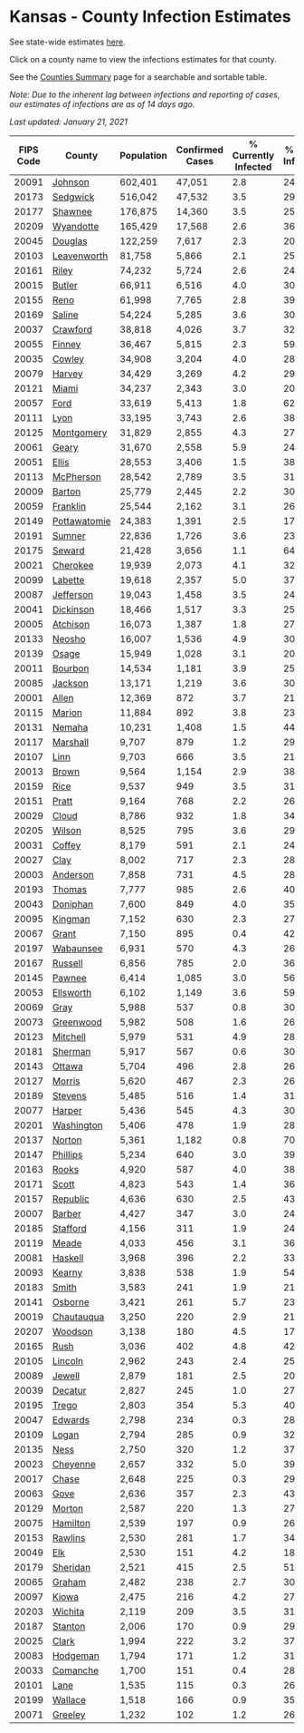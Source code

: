 # Kansas - County Infection Estimates

See state-wide estimates [here](/infections/us-ks).

Click on a county name to view the infections estimates for that county.

See the [Counties Summary](/infections/summary-counties) page for a searchable and sortable table.

*Note: Due to the inherent lag between infections and reporting of cases, our estimates of infections are as of 14 days ago.*

*Last updated: January 21, 2021*

|   FIPS Code |                       County |   Population |   Confirmed Cases |   % Currently Infected |   % Total Infected |
|-------------|------------------------------|--------------|-------------------|------------------------|--------------------|
|       20091 |           [Johnson](johnson) |      602,401 |            47,051 |                    2.8 |               24.7 |
|       20173 |         [Sedgwick](sedgwick) |      516,042 |            47,532 |                    3.5 |               29.4 |
|       20177 |           [Shawnee](shawnee) |      176,875 |            14,360 |                    3.5 |               25.8 |
|       20209 |       [Wyandotte](wyandotte) |      165,429 |            17,568 |                    2.6 |               36.1 |
|       20045 |           [Douglas](douglas) |      122,259 |             7,617 |                    2.3 |               20.0 |
|       20103 |   [Leavenworth](leavenworth) |       81,758 |             5,866 |                    2.1 |               25.5 |
|       20161 |               [Riley](riley) |       74,232 |             5,724 |                    2.6 |               24.7 |
|       20015 |             [Butler](butler) |       66,911 |             6,516 |                    4.0 |               30.4 |
|       20155 |                 [Reno](reno) |       61,998 |             7,765 |                    2.8 |               39.8 |
|       20169 |             [Saline](saline) |       54,224 |             5,285 |                    3.6 |               30.6 |
|       20037 |         [Crawford](crawford) |       38,818 |             4,026 |                    3.7 |               32.8 |
|       20055 |             [Finney](finney) |       36,467 |             5,815 |                    2.3 |               59.5 |
|       20035 |             [Cowley](cowley) |       34,908 |             3,204 |                    4.0 |               28.5 |
|       20079 |             [Harvey](harvey) |       34,429 |             3,269 |                    4.2 |               29.8 |
|       20121 |               [Miami](miami) |       34,237 |             2,343 |                    3.0 |               20.7 |
|       20057 |                 [Ford](ford) |       33,619 |             5,413 |                    1.8 |               62.4 |
|       20111 |                 [Lyon](lyon) |       33,195 |             3,743 |                    2.6 |               38.9 |
|       20125 |     [Montgomery](montgomery) |       31,829 |             2,855 |                    4.3 |               27.5 |
|       20061 |               [Geary](geary) |       31,670 |             2,558 |                    5.9 |               24.7 |
|       20051 |               [Ellis](ellis) |       28,553 |             3,406 |                    1.5 |               38.3 |
|       20113 |       [McPherson](mcpherson) |       28,542 |             2,789 |                    3.5 |               31.1 |
|       20009 |             [Barton](barton) |       25,779 |             2,445 |                    2.2 |               30.5 |
|       20059 |         [Franklin](franklin) |       25,544 |             2,162 |                    3.1 |               26.5 |
|       20149 | [Pottawatomie](pottawatomie) |       24,383 |             1,391 |                    2.5 |               17.8 |
|       20191 |             [Sumner](sumner) |       22,836 |             1,726 |                    3.6 |               23.5 |
|       20175 |             [Seward](seward) |       21,428 |             3,656 |                    1.1 |               64.8 |
|       20021 |         [Cherokee](cherokee) |       19,939 |             2,073 |                    4.1 |               32.8 |
|       20099 |           [Labette](labette) |       19,618 |             2,357 |                    5.0 |               37.5 |
|       20087 |       [Jefferson](jefferson) |       19,043 |             1,458 |                    3.5 |               24.2 |
|       20041 |       [Dickinson](dickinson) |       18,466 |             1,517 |                    3.3 |               25.4 |
|       20005 |         [Atchison](atchison) |       16,073 |             1,387 |                    1.8 |               27.5 |
|       20133 |             [Neosho](neosho) |       16,007 |             1,536 |                    4.9 |               30.0 |
|       20139 |               [Osage](osage) |       15,949 |             1,028 |                    3.1 |               20.3 |
|       20011 |           [Bourbon](bourbon) |       14,534 |             1,181 |                    3.9 |               25.4 |
|       20085 |           [Jackson](jackson) |       13,171 |             1,219 |                    3.6 |               30.0 |
|       20001 |               [Allen](allen) |       12,369 |               872 |                    3.7 |               21.3 |
|       20115 |             [Marion](marion) |       11,884 |               892 |                    3.8 |               23.1 |
|       20131 |             [Nemaha](nemaha) |       10,231 |             1,408 |                    1.5 |               44.7 |
|       20117 |         [Marshall](marshall) |        9,707 |               879 |                    1.2 |               29.3 |
|       20107 |                 [Linn](linn) |        9,703 |               666 |                    3.5 |               21.6 |
|       20013 |               [Brown](brown) |        9,564 |             1,154 |                    2.9 |               38.6 |
|       20159 |                 [Rice](rice) |        9,537 |               949 |                    3.5 |               31.1 |
|       20151 |               [Pratt](pratt) |        9,164 |               768 |                    2.2 |               26.8 |
|       20029 |               [Cloud](cloud) |        8,786 |               932 |                    1.8 |               34.2 |
|       20205 |             [Wilson](wilson) |        8,525 |               795 |                    3.6 |               29.2 |
|       20031 |             [Coffey](coffey) |        8,179 |               591 |                    2.1 |               24.9 |
|       20027 |                 [Clay](clay) |        8,002 |               717 |                    2.3 |               28.7 |
|       20003 |         [Anderson](anderson) |        7,858 |               731 |                    4.5 |               28.5 |
|       20193 |             [Thomas](thomas) |        7,777 |               985 |                    2.6 |               40.2 |
|       20043 |         [Doniphan](doniphan) |        7,600 |               849 |                    4.0 |               35.5 |
|       20095 |           [Kingman](kingman) |        7,152 |               630 |                    2.3 |               27.8 |
|       20067 |               [Grant](grant) |        7,150 |               895 |                    0.4 |               42.5 |
|       20197 |       [Wabaunsee](wabaunsee) |        6,931 |               570 |                    4.3 |               26.8 |
|       20167 |           [Russell](russell) |        6,856 |               785 |                    2.0 |               36.7 |
|       20145 |             [Pawnee](pawnee) |        6,414 |             1,085 |                    3.0 |               56.0 |
|       20053 |       [Ellsworth](ellsworth) |        6,102 |             1,149 |                    3.6 |               59.4 |
|       20069 |                 [Gray](gray) |        5,988 |               537 |                    0.8 |               30.0 |
|       20073 |       [Greenwood](greenwood) |        5,982 |               508 |                    1.6 |               26.5 |
|       20123 |         [Mitchell](mitchell) |        5,979 |               531 |                    4.9 |               28.0 |
|       20181 |           [Sherman](sherman) |        5,917 |               567 |                    0.6 |               30.5 |
|       20143 |             [Ottawa](ottawa) |        5,704 |               496 |                    2.8 |               26.9 |
|       20127 |             [Morris](morris) |        5,620 |               467 |                    2.3 |               26.2 |
|       20189 |           [Stevens](stevens) |        5,485 |               516 |                    1.4 |               31.4 |
|       20077 |             [Harper](harper) |        5,436 |               545 |                    4.3 |               30.5 |
|       20201 |     [Washington](washington) |        5,406 |               478 |                    1.9 |               28.5 |
|       20137 |             [Norton](norton) |        5,361 |             1,182 |                    0.8 |               70.9 |
|       20147 |         [Phillips](phillips) |        5,234 |               640 |                    3.0 |               39.6 |
|       20163 |               [Rooks](rooks) |        4,920 |               587 |                    4.0 |               38.3 |
|       20171 |               [Scott](scott) |        4,823 |               543 |                    1.4 |               36.2 |
|       20157 |         [Republic](republic) |        4,636 |               630 |                    2.5 |               43.5 |
|       20007 |             [Barber](barber) |        4,427 |               347 |                    3.0 |               24.4 |
|       20185 |         [Stafford](stafford) |        4,156 |               311 |                    1.9 |               24.3 |
|       20119 |               [Meade](meade) |        4,033 |               456 |                    3.1 |               36.6 |
|       20081 |           [Haskell](haskell) |        3,968 |               396 |                    2.2 |               33.4 |
|       20093 |             [Kearny](kearny) |        3,838 |               538 |                    1.9 |               54.2 |
|       20183 |               [Smith](smith) |        3,583 |               241 |                    1.9 |               21.6 |
|       20141 |           [Osborne](osborne) |        3,421 |               261 |                    5.7 |               23.9 |
|       20019 |     [Chautauqua](chautauqua) |        3,250 |               220 |                    2.9 |               21.6 |
|       20207 |           [Woodson](woodson) |        3,138 |               180 |                    4.5 |               17.6 |
|       20165 |                 [Rush](rush) |        3,036 |               402 |                    4.8 |               42.1 |
|       20105 |           [Lincoln](lincoln) |        2,962 |               243 |                    2.4 |               25.5 |
|       20089 |             [Jewell](jewell) |        2,879 |               181 |                    2.5 |               20.4 |
|       20039 |           [Decatur](decatur) |        2,827 |               245 |                    1.0 |               27.5 |
|       20195 |               [Trego](trego) |        2,803 |               354 |                    5.3 |               40.2 |
|       20047 |           [Edwards](edwards) |        2,798 |               234 |                    0.3 |               28.7 |
|       20109 |               [Logan](logan) |        2,794 |               285 |                    0.9 |               32.7 |
|       20135 |                 [Ness](ness) |        2,750 |               320 |                    1.2 |               37.4 |
|       20023 |         [Cheyenne](cheyenne) |        2,657 |               332 |                    5.0 |               39.4 |
|       20017 |               [Chase](chase) |        2,648 |               225 |                    0.3 |               29.6 |
|       20063 |                 [Gove](gove) |        2,636 |               357 |                    2.3 |               43.0 |
|       20129 |             [Morton](morton) |        2,587 |               220 |                    1.3 |               27.6 |
|       20075 |         [Hamilton](hamilton) |        2,539 |               197 |                    0.9 |               26.0 |
|       20153 |           [Rawlins](rawlins) |        2,530 |               281 |                    1.7 |               34.0 |
|       20049 |                   [Elk](elk) |        2,530 |               151 |                    4.2 |               18.3 |
|       20179 |         [Sheridan](sheridan) |        2,521 |               415 |                    2.5 |               51.7 |
|       20065 |             [Graham](graham) |        2,482 |               238 |                    2.7 |               30.2 |
|       20097 |               [Kiowa](kiowa) |        2,475 |               216 |                    4.2 |               27.1 |
|       20203 |           [Wichita](wichita) |        2,119 |               209 |                    3.5 |               31.6 |
|       20187 |           [Stanton](stanton) |        2,006 |               170 |                    0.9 |               29.1 |
|       20025 |               [Clark](clark) |        1,994 |               222 |                    3.2 |               37.5 |
|       20083 |         [Hodgeman](hodgeman) |        1,794 |               171 |                    1.2 |               31.1 |
|       20033 |         [Comanche](comanche) |        1,700 |               151 |                    0.4 |               28.6 |
|       20101 |                 [Lane](lane) |        1,535 |               115 |                    0.3 |               26.8 |
|       20199 |           [Wallace](wallace) |        1,518 |               166 |                    0.9 |               35.7 |
|       20071 |           [Greeley](greeley) |        1,232 |               102 |                    1.2 |               26.3 |